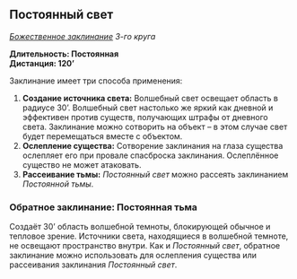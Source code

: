 ## Постоянный свет

*[Божественное заклинание](../divine.md) 3-го круга*

**Длительность: Постоянная**  
**Дистанция: 120’**

Заклинание имеет три способа применения:

1. **Создание источника света:** Волшебный свет освещает область в радиусе 30’. Волшебный свет настолько же яркий как дневной и эффективен против существ, получающих штрафы от дневного света. Заклинание можно сотворить на объект – в этом случае свет будет перемещаться вместе с объектом.
2. **Ослепление существа:** Сотворение заклинания на глаза существа ослепляет его при провале спасброска заклинания. Ослеплённое существо не может атаковать.
3. **Рассеивание тьмы:** *Постоянный свет* можно рассеять заклинанием *Постоянной тьмы*.

### Обратное заклинание: Постоянная тьма

Создаёт 30’ область волшебной темноты, блокирующей обычное и тепловое зрение. Источники света, находящиеся в волшебной темноте, не освещают пространство внутри. Как и *Постоянный свет*, обратное заклинание можно использовать для ослепления существа или рассеивания заклинания *Постоянный свет*.
